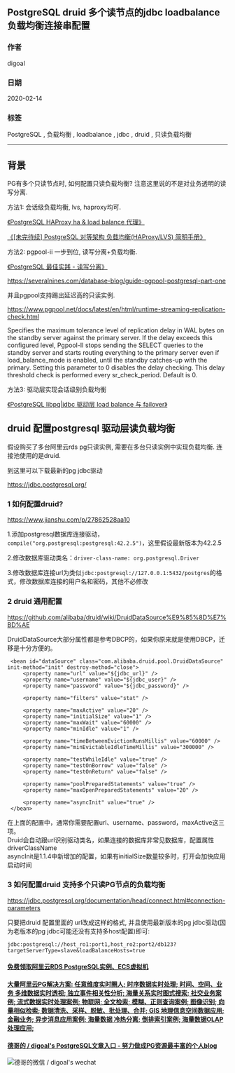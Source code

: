 ## PostgreSQL druid 多个读节点的jdbc loadbalance负载均衡连接串配置   
        
### 作者                                                                        
digoal                                                                                                                 
                          
### 日期                                                                                                                 
2020-02-14                                                                                                             
                                                                                                                 
### 标签                                                                                                                 
PostgreSQL , 负载均衡 , loadbalance , jdbc , druid , 只读负载均衡     
                     
----               
                          
## 背景      
PG有多个只读节点时, 如何配置只读负载均衡? 注意这里说的不是对业务透明的读写分离.   
  
方法1: 会话级负载均衡, lvs, haproxy均可.    
  
[《PostgreSQL HAProxy ha & load balance 代理》](../201911/20191101_01.md)    
  
[《[未完待续] PostgreSQL 对等架构 负载均衡(HAProxy/LVS) 简明手册》](../201804/20180402_04.md)    
  
方法2: pgpool-ii 一步到位, 读写分离+负载均衡.  
  
[《PostgreSQL 最佳实践 - 读写分离》](../201608/20160824_03.md)    
  
https://severalnines.com/database-blog/guide-pgpool-postgresql-part-one  
  
并且pgpool支持踢出延迟高的只读实例.    
  
https://www.pgpool.net/docs/latest/en/html/runtime-streaming-replication-check.html  
  
Specifies the maximum tolerance level of replication delay in WAL bytes on the standby server against the primary server. If the delay exceeds this configured level, Pgpool-II stops sending the SELECT queries to the standby server and starts routing everything to the primary server even if load_balance_mode is enabled, until the standby catches-up with the primary. Setting this parameter to 0 disables the delay checking. This delay threshold check is performed every sr_check_period. Default is 0.  
  
方法3: 驱动层实现会话级别负载均衡  
  
[《PostgreSQL libpq|jdbc 驱动层 load balance 与 failover》](../201910/20191027_01.md)    
  
## druid 配置postgresql 驱动层读负载均衡  
假设购买了多台阿里云rds pg只读实例, 需要在多台只读实例中实现负载均衡. 连接池使用的是druid.  
  
到这里可以下载最新的pg jdbc驱动  
  
https://jdbc.postgresql.org/  
  
### 1 如何配置druid?   
  
https://www.jianshu.com/p/27862528aa10  
  
1.添加postgresql数据库连接驱动，```compile("org.postgresql:postgresql:42.2.5")```，这里假设最新版本为42.2.5  
  
2.修改数据库驱动类名：```driver-class-name: org.postgresql.Driver```  
  
3.修改数据库连接url为类似```jdbc:postgresql://127.0.0.1:5432/postgres```的格式，修改数据库连接的用户名和密码，其他不必修改  
  
  
### 2 druid 通用配置  
  
https://github.com/alibaba/druid/wiki/DruidDataSource%E9%85%8D%E7%BD%AE  
  
DruidDataSource大部分属性都是参考DBCP的，如果你原来就是使用DBCP，迁移是十分方便的。  
  
```  
 <bean id="dataSource" class="com.alibaba.druid.pool.DruidDataSource" init-method="init" destroy-method="close">   
     <property name="url" value="${jdbc_url}" />  
     <property name="username" value="${jdbc_user}" />  
     <property name="password" value="${jdbc_password}" />  
  
     <property name="filters" value="stat" />  
  
     <property name="maxActive" value="20" />  
     <property name="initialSize" value="1" />  
     <property name="maxWait" value="60000" />  
     <property name="minIdle" value="1" />  
  
     <property name="timeBetweenEvictionRunsMillis" value="60000" />  
     <property name="minEvictableIdleTimeMillis" value="300000" />  
  
     <property name="testWhileIdle" value="true" />  
     <property name="testOnBorrow" value="false" />  
     <property name="testOnReturn" value="false" />  
  
     <property name="poolPreparedStatements" value="true" />  
     <property name="maxOpenPreparedStatements" value="20" />  
  
     <property name="asyncInit" value="true" />  
 </bean>  
```  
  
在上面的配置中，通常你需要配置url、username、password，maxActive这三项。  
Druid会自动跟url识别驱动类名，如果连接的数据库非常见数据库，配置属性driverClassName  
asyncInit是1.1.4中新增加的配置，如果有initialSize数量较多时，打开会加快应用启动时间  
  
### 3 如何配置druid 支持多个只读PG节点的负载均衡   
  
https://jdbc.postgresql.org/documentation/head/connect.html#connection-parameters  
  
只要把druid 配置里面的 url改成这样的格式, 并且使用最新版本的pg jdbc驱动(因为老版本的pg jdbc可能还没有支持多host配置)即可:  
  
```  
jdbc:postgresql://host_ro1:port1,host_ro2:port2/db123?targetServerType=slave&loadBalanceHosts=true  
```  
  
  
  
  
  
  
  
  
  
  
  
  
  
  
  
  
  
  
  
  
  
#### [免费领取阿里云RDS PostgreSQL实例、ECS虚拟机](https://www.aliyun.com/database/postgresqlactivity "57258f76c37864c6e6d23383d05714ea")
  
  
#### [大量阿里云PG解决方案: 任意维度实时圈人; 时序数据实时处理; 时间、空间、业务 多维数据实时透视; 独立事件相关性分析; 海量关系实时图式搜索; 社交业务案例; 流式数据实时处理案例; 物联网; 全文检索; 模糊、正则查询案例; 图像识别; 向量相似检索; 数据清洗、采样、脱敏、批处理、合并; GIS 地理信息空间数据应用; 金融业务; 异步消息应用案例; 海量数据 冷热分离; 倒排索引案例; 海量数据OLAP处理应用;](https://yq.aliyun.com/topic/118 "40cff096e9ed7122c512b35d8561d9c8")
  
  
#### [德哥的 / digoal's PostgreSQL文章入口 - 努力做成PG资源最丰富的个人blog](https://github.com/digoal/blog/blob/master/README.md "22709685feb7cab07d30f30387f0a9ae")
  
  
![德哥的微信 / digoal's wechat](../pic/digoal_weixin.jpg "f7ad92eeba24523fd47a6e1a0e691b59")
  

